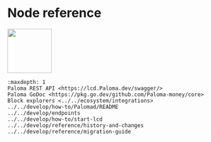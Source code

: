 # Node reference

<img src="/img/Build_a_dApp_ver1.svg" height="100px">

```{toctree}
:maxdepth: 1
Paloma REST API <https://lcd.Paloma.dev/swagger/>
Paloma GoDoc <https://pkg.go.dev/github.com/Paloma-money/core>
Block explorers <../../ecosystem/integrations>
../../develop/how-to/Palomad/README
../../develop/endpoints
../../develop/how-to/start-lcd
../../develop/reference/history-and-changes
../../develop/reference/migration-guide
```

